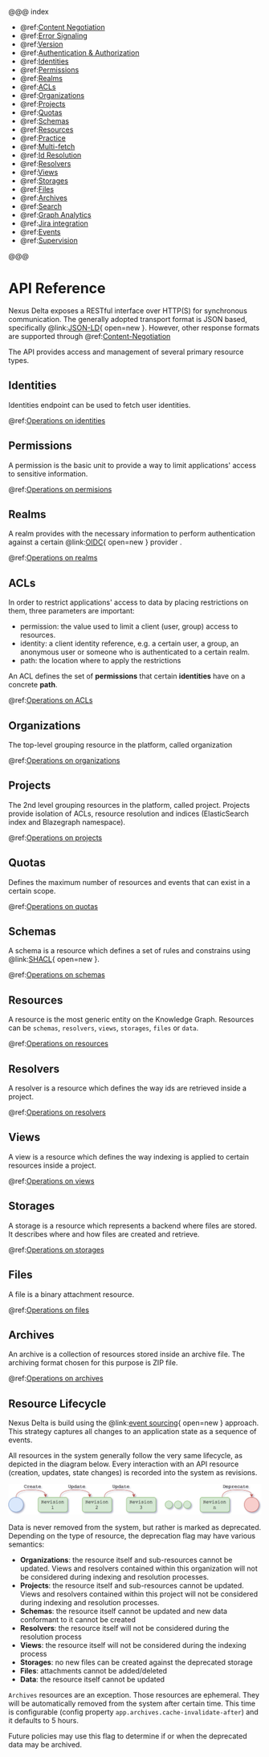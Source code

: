 @@@ index

* @ref:[Content Negotiation](content-negotiation.md)
* @ref:[Error Signaling](error-signaling.md)
* @ref:[Version](version.md)
* @ref:[Authentication & Authorization](authentication.md)
* @ref:[Identities](identities.md)
* @ref:[Permissions](permissions-api.md)
* @ref:[Realms](realms-api.md)
* @ref:[ACLs](acls-api.md)
* @ref:[Organizations](orgs-api.md)
* @ref:[Projects](projects-api.md)
* @ref:[Quotas](quotas.md)
* @ref:[Schemas](schemas-api.md)
* @ref:[Resources](resources-api.md)
* @ref:[Practice](trial.md)
* @ref:[Multi-fetch](multi-fetch.md)
* @ref:[Id Resolution](id-resolution.md)
* @ref:[Resolvers](resolvers-api.md)
* @ref:[Views](views/index.md)
* @ref:[Storages](storages-api.md)
* @ref:[Files](files-api.md)
* @ref:[Archives](archives-api.md)
* @ref:[Search](search-api.md)
* @ref:[Graph Analytics](graph-analytics-api.md)
* @ref:[Jira integration](jira.md)
* @ref:[Events](events-api.md)
* @ref:[Supervision](supervision-api.md)

@@@

# API Reference

Nexus Delta exposes a RESTful interface over HTTP(S) for synchronous communication. The generally adopted transport 
format is JSON based, specifically @link:[JSON-LD](https://json-ld.org/){ open=new }. However, other response formats are supported through @ref:[Content-Negotiation](content-negotiation.md)

The API provides access and management of several primary resource types.

## Identities
Identities endpoint can be used to fetch user identities.

@ref:[Operations on identities](identities.md)

## Permissions
A permission is the basic unit to provide a way to limit applications' access to sensitive information.

@ref:[Operations on permisions](permissions-api.md)

## Realms 
A realm provides with the necessary information to perform authentication against a certain 
@link:[OIDC](https://en.wikipedia.org/wiki/OpenID_Connect){ open=new } provider .  

@ref:[Operations on realms](realms-api.md)

## ACLs

In order to restrict applications' access to data by placing restrictions on them, three parameters are important:

- permission: the value used to limit a client (user, group) access to resources.
- identity: a client identity reference, e.g. a certain user, a group, an anonymous user or someone who is 
  authenticated to a certain realm.
- path: the location where to apply the restrictions

An ACL defines the set of **permissions** that certain **identities** have on a concrete **path**.

@ref:[Operations on ACLs](acls-api.md)


## Organizations 

The top-level grouping resource in the platform, called organization

@ref:[Operations on organizations](orgs-api.md)

## Projects

The 2nd level grouping resources in the platform, called project. Projects provide isolation of ACLs, resource 
resolution and indices (ElasticSearch index and Blazegraph namespace).

@ref:[Operations on projects](projects-api.md)

## Quotas
Defines the maximum number of resources and events that can exist in a certain scope.

@ref:[Operations on quotas](quotas.md)

## Schemas

A schema is a resource which defines a set of rules and constrains using @link:[SHACL](https://www.w3.org/TR/shacl/){ open=new }. 

@ref:[Operations on schemas](schemas-api.md)

## Resources

A resource is the most generic entity on the Knowledge Graph. Resources can be `schemas`, `resolvers`, `views`,
`storages`, `files` or `data`.

@ref:[Operations on resources](resources-api.md)

## Resolvers

A resolver is a resource which defines the way ids are retrieved inside a project.

@ref:[Operations on resolvers](resolvers-api.md)

## Views

A view is a resource which defines the way indexing is applied to certain resources inside a project.

@ref:[Operations on views](views/index.md)

## Storages

A storage is a resource which represents a backend where files are stored. It describes where and how files are created and retrieve.

@ref:[Operations on storages](storages-api.md)

## Files

A file is a binary attachment resource.

@ref:[Operations on files](files-api.md)

## Archives

An archive is a collection of resources stored inside an archive file. The archiving format chosen for this purpose is ZIP file.

@ref:[Operations on archives](archives-api.md)

## Resource Lifecycle

Nexus Delta is build using the @link:[event sourcing](https://martinfowler.com/eaaDev/EventSourcing.html){ open=new } 
approach. This strategy captures all changes to an application state as a sequence of events.

All resources in the system generally follow the very same lifecycle, as depicted in the diagram below. Every 
interaction with an API resource (creation, updates, state changes) is recorded into the system as revisions.

![Resource Lifecycle](assets/resources/lifecycle.png "Resource Lifecycle")

Data is never removed from the system, but rather is marked as deprecated. Depending on the type of resource, the 
deprecation flag may have various semantics:

- **Organizations**: the resource itself and sub-resources cannot be updated. Views and resolvers contained within 
  this organization will not be considered during indexing and resolution processes.
- **Projects**: the resource itself and sub-resources cannot be updated. Views and resolvers contained within this 
  project will not be considered during indexing and resolution processes.
- **Schemas**: the resource itself cannot be updated and new data conformant to it cannot be created
- **Resolvers**: the resource itself will not be considered during the resolution process
- **Views**: the resource itself will not be considered during the indexing process
- **Storages**: no new files can be created against the deprecated storage
- **Files**: attachments cannot be added/deleted
- **Data**: the resource itself cannot be updated

`Archives` resources are an exception. Those resources are ephemeral. They will be automatically removed from the 
system after certain time. This time is configurable (config property `app.archives.cache-invalidate-after`) and it 
defaults to 5 hours.

Future policies may use this flag to determine if or when the deprecated data may be archived.

[SHACL]: https://www.w3.org/TR/shacl/
